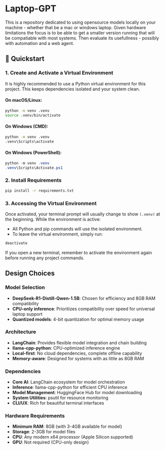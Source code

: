 # Laptop-GPT

This is a repository dedicated to using opensource models locally on your machine - whether that be a mac or windows laptop. Given hardware limitations the focus is to be able to get a smaller version running that will be compatiable with most systems. Then evaluate its usefullness - possibly with automation and a web agent.

## 🚀 Quickstart

### 1. Create and Activate a Virtual Environment

It is highly recommended to use a Python virtual environment for this project. This keeps dependencies isolated and your system clean.

#### On macOS/Linux:
```sh
python -m venv .venv
source .venv/bin/activate
```

#### On Windows (CMD):
```bat
python -m venv .venv
.venv\Scripts\activate
```

#### On Windows (PowerShell):
```powershell
python -m venv .venv
.venv\Scripts\Activate.ps1
```

### 2. Install Requirements
```sh
pip install -r requirements.txt
```

### 3. Accessing the Virtual Environment

Once activated, your terminal prompt will usually change to show `(.venv)` at the beginning. While the environment is active:

- All Python and pip commands will use the isolated environment.
- To leave the virtual environment, simply run:

```sh
deactivate
```

If you open a new terminal, remember to activate the environment again before running any project commands.

## Design Choices

### Model Selection
- **DeepSeek-R1-Distill-Qwen-1.5B**: Chosen for efficiency and 8GB RAM compatibility
- **CPU-only inference**: Prioritizes compatibility over speed for universal laptop support
- **Quantized models**: 4-bit quantization for optimal memory usage

### Architecture
- **LangChain**: Provides flexible model integration and chain building
- **llama-cpp-python**: CPU-optimized inference engine
- **Local-first**: No cloud dependencies, complete offline capability
- **Memory-aware**: Designed for systems with as little as 8GB RAM

### Dependencies
- **Core AI**: LangChain ecosystem for model orchestration
- **Inference**: llama-cpp-python for efficient CPU inference
- **Model Management**: HuggingFace Hub for model downloading
- **System Utilities**: psutil for resource monitoring
- **CLI/UX**: Rich for beautiful terminal interfaces

### Hardware Requirements
- **Minimum RAM**: 8GB (with 3-4GB available for model)
- **Storage**: 2-3GB for model files
- **CPU**: Any modern x64 processor (Apple Silicon supported)
- **GPU**: Not required (CPU-only design)
